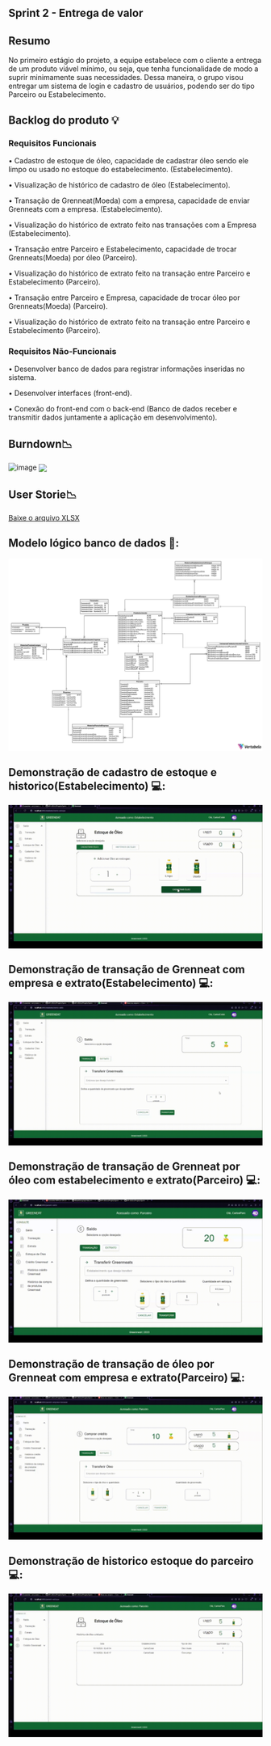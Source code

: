 ## Sprint 2 - Entrega de valor

## Resumo

<p> No primeiro estágio do projeto, a equipe estabelece com o cliente a entrega de um produto viável mínimo, ou seja, que tenha funcionalidade de modo a suprir minimamente suas necessidades. Dessa maneira, o grupo visou entregar um sistema de login e cadastro de usuários, podendo ser do tipo Parceiro ou Estabelecimento.</p>

## Backlog do produto :bulb:
### Requisitos Funcionais
<p> • Cadastro de estoque de óleo, capacidade de cadastrar óleo sendo ele limpo ou usado no estoque do estabelecimento. (Estabelecimento). </p>
<p> • Visualização de histórico de cadastro de óleo (Estabelecimento). </p>
<p> • Transação de Grenneat(Moeda) com a empresa, capacidade de enviar Grenneats com a empresa. (Estabelecimento). </p>
<p> • Visualização do histórico de extrato feito nas transações com a Empresa (Estabelecimento). </p>
<p> • Transação entre Parceiro e Estabelecimento, capacidade de trocar Grenneats(Moeda) por óleo (Parceiro).  </p>
<p> • Visualização do histórico de extrato feito na transação entre Parceiro e Estabelecimento (Parceiro).  </p>
<p> • Transação entre Parceiro e Empresa, capacidade de trocar óleo por Grenneats(Moeda) (Parceiro).  </p>
<p> • Visualização do histórico de extrato feito na transação entre Parceiro e Estabelecimento (Parceiro).  </p>

### Requisitos Não-Funcionais
<p> • Desenvolver banco de dados para registrar informações inseridas no sistema. </p>
<p> • Desenvolver interfaces (front-end). </p>
<p> • Conexão do front-end com o back-end (Banco de dados receber e transmitir dados juntamente a aplicação em desenvolvimento). </p>

## Burndown:chart_with_downwards_trend:
![image]()
<img align="center" src="Gifs/User%20Story2%20API4SEM.xlsx"/>


## User Storie:chart_with_downwards_trend:
[Baixe o arquivo XLSX](https://github.com/4DeskGroup/API-2023.2/blob/main/Projeto/Sprint%202/Gifs/User%20Story2%20API4SEM.xlsx)


## Modelo lógico banco de dados 🧩:

<img align="center" src="Gifs/BancoConceitual.png"/>

## Demonstração de cadastro de estoque e historico(Estabelecimento) 💻:

<img align="center" src="Gifs/CadastroEstoque.gif"/>

## Demonstração de transação de Grenneat com empresa e extrato(Estabelecimento) 💻:

<img align="center" src="Gifs/EstabEmpresa.gif"/>

## Demonstração de transação de Grenneat por óleo com estabelecimento e extrato(Parceiro) 💻:

<img align="center" src="Gifs/TRNParcEstab2.gif"/>

## Demonstração de transação de óleo por Grenneat com empresa e extrato(Parceiro) 💻:

<img align="center" src="Gifs/TRNParcEmp_1.gif"/>

## Demonstração de historico estoque do parceiro 💻:

<img align="center" src="Gifs/ParcEstoque_1.gif"/>

